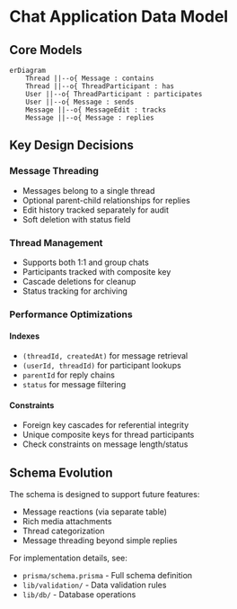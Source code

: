 # Chat Application Data Model

## Core Models

```mermaid
erDiagram
    Thread ||--o{ Message : contains
    Thread ||--o{ ThreadParticipant : has
    User ||--o{ ThreadParticipant : participates
    User ||--o{ Message : sends
    Message ||--o{ MessageEdit : tracks
    Message ||--o{ Message : replies
```

## Key Design Decisions

### Message Threading
- Messages belong to a single thread
- Optional parent-child relationships for replies
- Edit history tracked separately for audit
- Soft deletion with status field

### Thread Management
- Supports both 1:1 and group chats
- Participants tracked with composite key
- Cascade deletions for cleanup
- Status tracking for archiving

### Performance Optimizations

#### Indexes
- `(threadId, createdAt)` for message retrieval
- `(userId, threadId)` for participant lookups
- `parentId` for reply chains
- `status` for message filtering

#### Constraints
- Foreign key cascades for referential integrity
- Unique composite keys for thread participants
- Check constraints on message length/status

## Schema Evolution

The schema is designed to support future features:
- Message reactions (via separate table)
- Rich media attachments
- Thread categorization
- Message threading beyond simple replies

For implementation details, see:
- `prisma/schema.prisma` - Full schema definition
- `lib/validation/` - Data validation rules
- `lib/db/` - Database operations 
